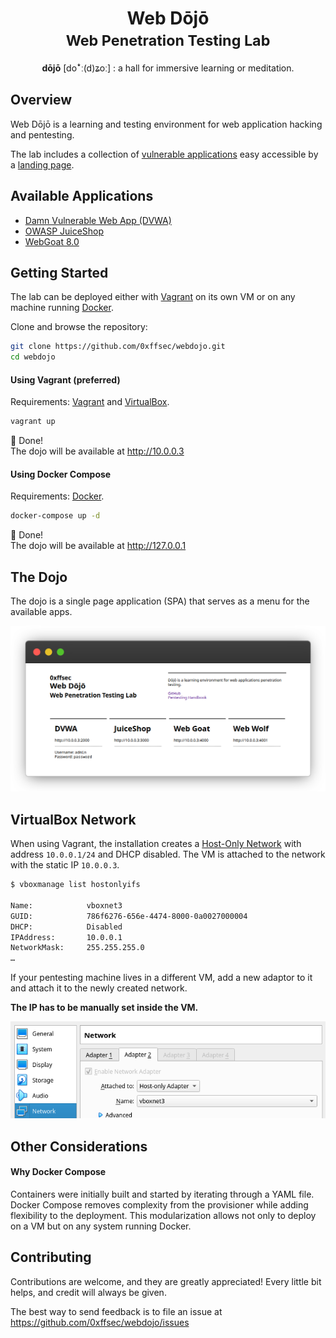 <h1 align="center">
Web Dōjō
<br>
<small>Web Penetration Testing Lab</small>
</h1>
<p align="center">
<b>dōjō</b> [doꜜː(d)ʑoː] : a hall for immersive learning or meditation.
</p>

## Overview

Web Dōjō is a learning and testing environment
for web application hacking and pentesting.

The lab includes a collection of [vulnerable applications](#available-applications)
easy accessible by a [landing page](#the-dojo).

## Available Applications

- [Damn Vulnerable Web App (DVWA)](http://dvwa.co.uk/)
- [OWASP JuiceShop](https://owasp.org/www-project-juice-shop/)
- [WebGoat 8.0](https://github.com/WebGoat/WebGoat)

## Getting Started

The lab can be deployed either with [Vagrant](https://www.vagrantup.com/) on its own VM
or on any machine running [Docker](https://www.docker.com/).

Clone and browse the repository:

```sh
git clone https://github.com/0xffsec/webdojo.git
cd webdojo
```

#### Using Vagrant (preferred)

Requirements: [Vagrant](https://www.vagrantup.com/docs/installation) and [VirtualBox](https://www.virtualbox.org/wiki/Downloads).

```sh
vagrant up
```

:martial_arts_uniform: Done!\
The dojo will be available at http://10.0.0.3

#### Using Docker Compose

Requirements: [Docker](https://docs.docker.com/get-docker/).

```sh
docker-compose up -d
```

:martial_arts_uniform: Done!\
The dojo will be available at http://127.0.0.1

## The Dojo

The dojo is a single page application (SPA)
that serves as a menu for the available apps.

![Dojo SPA](./assets/dojo_spa.png)

## VirtualBox Network

When using Vagrant,
the installation creates a [Host-Only Network](https://docs.oracle.com/en/virtualization/virtualbox/6.0/user/network_hostonly.html) with address `10.0.0.1/24`
and DHCP disabled.
The VM is attached to the network with the static IP `10.0.0.3`.

```sh
$ vboxmanage list hostonlyifs

Name:            vboxnet3
GUID:            786f6276-656e-4474-8000-0a0027000004
DHCP:            Disabled
IPAddress:       10.0.0.1
NetworkMask:     255.255.255.0
…
```

If your pentesting machine lives in a different VM,
add a new adaptor to it and attach it to the newly created network.

**The IP has to be manually set inside the VM.**

![VirtualBox Network Dialog](./assets/vb_network.png)


## Other Considerations

#### Why Docker Compose

Containers were initially built and started
by iterating through a YAML file.
Docker Compose
removes complexity from the provisioner
while adding flexibility to the deployment.
This modularization allows not only to deploy on a VM
but on any system running Docker.

## Contributing

Contributions are welcome, and they are greatly appreciated! Every little bit helps, and credit will always be given.

The best way to send feedback is to file an issue at https://github.com/0xffsec/webdojo/issues
